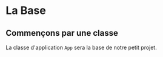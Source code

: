 # La Base

## Commençons par une classe

La classe d'application `App` sera la base de notre petit projet.






